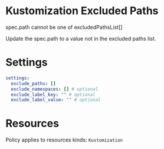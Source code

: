 # Kustomization Excluded Paths

spec.path cannot be one of excludedPathsList[]

Update the spec.path to a value not in the excluded paths list.

# Settings

```yaml
settings:
  exclude_paths: []
  exclude_namespaces: [] # optional
  exclude_label_key: "" # optional
  exclude_label_value: "" # optional
```

# Resources

Policy applies to resources kinds:
`Kustomization`
